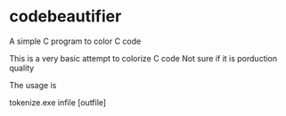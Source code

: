 # codebeautifier
A simple C program to color C code

This is a very basic attempt to colorize C code
Not sure if it is porduction quality 

The usage is 

tokenize.exe infile [outfile]


